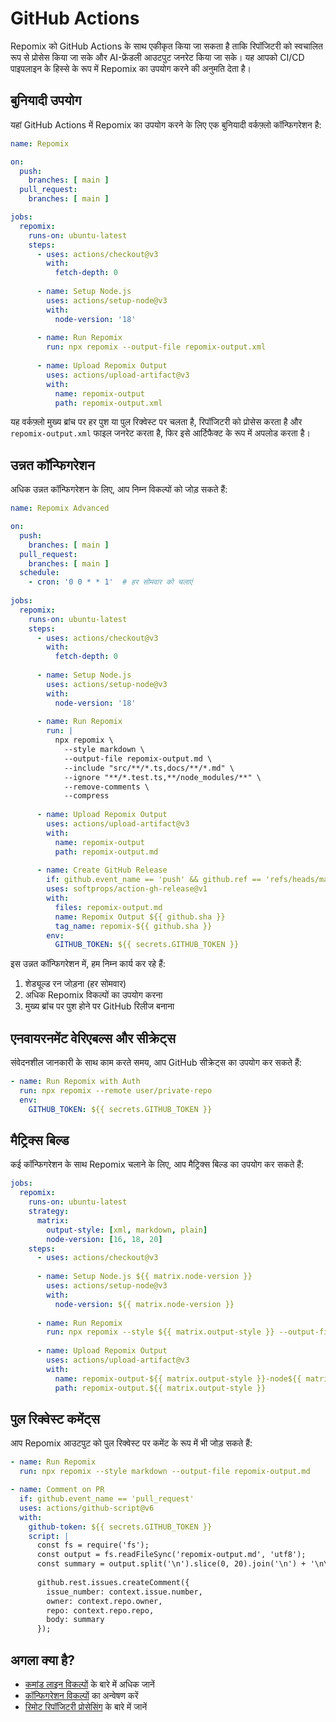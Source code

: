 # GitHub Actions

Repomix को GitHub Actions के साथ एकीकृत किया जा सकता है ताकि रिपॉजिटरी को स्वचालित रूप से प्रोसेस किया जा सके और AI-फ्रेंडली आउटपुट जनरेट किया जा सके। यह आपको CI/CD पाइपलाइन के हिस्से के रूप में Repomix का उपयोग करने की अनुमति देता है।

## बुनियादी उपयोग

यहां GitHub Actions में Repomix का उपयोग करने के लिए एक बुनियादी वर्कफ़्लो कॉन्फिगरेशन है:

```yaml
name: Repomix

on:
  push:
    branches: [ main ]
  pull_request:
    branches: [ main ]

jobs:
  repomix:
    runs-on: ubuntu-latest
    steps:
      - uses: actions/checkout@v3
        with:
          fetch-depth: 0
      
      - name: Setup Node.js
        uses: actions/setup-node@v3
        with:
          node-version: '18'
      
      - name: Run Repomix
        run: npx repomix --output-file repomix-output.xml
      
      - name: Upload Repomix Output
        uses: actions/upload-artifact@v3
        with:
          name: repomix-output
          path: repomix-output.xml
```

यह वर्कफ़्लो मुख्य ब्रांच पर हर पुश या पुल रिक्वेस्ट पर चलता है, रिपॉजिटरी को प्रोसेस करता है और `repomix-output.xml` फाइल जनरेट करता है, फिर इसे आर्टिफैक्ट के रूप में अपलोड करता है।

## उन्नत कॉन्फिगरेशन

अधिक उन्नत कॉन्फिगरेशन के लिए, आप निम्न विकल्पों को जोड़ सकते हैं:

```yaml
name: Repomix Advanced

on:
  push:
    branches: [ main ]
  pull_request:
    branches: [ main ]
  schedule:
    - cron: '0 0 * * 1'  # हर सोमवार को चलाएं
  
jobs:
  repomix:
    runs-on: ubuntu-latest
    steps:
      - uses: actions/checkout@v3
        with:
          fetch-depth: 0
      
      - name: Setup Node.js
        uses: actions/setup-node@v3
        with:
          node-version: '18'
      
      - name: Run Repomix
        run: |
          npx repomix \
            --style markdown \
            --output-file repomix-output.md \
            --include "src/**/*.ts,docs/**/*.md" \
            --ignore "**/*.test.ts,**/node_modules/**" \
            --remove-comments \
            --compress
      
      - name: Upload Repomix Output
        uses: actions/upload-artifact@v3
        with:
          name: repomix-output
          path: repomix-output.md
      
      - name: Create GitHub Release
        if: github.event_name == 'push' && github.ref == 'refs/heads/main'
        uses: softprops/action-gh-release@v1
        with:
          files: repomix-output.md
          name: Repomix Output ${{ github.sha }}
          tag_name: repomix-${{ github.sha }}
        env:
          GITHUB_TOKEN: ${{ secrets.GITHUB_TOKEN }}
```

इस उन्नत कॉन्फिगरेशन में, हम निम्न कार्य कर रहे हैं:

1. शेड्यूल्ड रन जोड़ना (हर सोमवार)
2. अधिक Repomix विकल्पों का उपयोग करना
3. मुख्य ब्रांच पर पुश होने पर GitHub रिलीज बनाना

## एनवायरनमेंट वेरिएबल्स और सीक्रेट्स

संवेदनशील जानकारी के साथ काम करते समय, आप GitHub सीक्रेट्स का उपयोग कर सकते हैं:

```yaml
- name: Run Repomix with Auth
  run: npx repomix --remote user/private-repo
  env:
    GITHUB_TOKEN: ${{ secrets.GITHUB_TOKEN }}
```

## मैट्रिक्स बिल्ड

कई कॉन्फिगरेशन के साथ Repomix चलाने के लिए, आप मैट्रिक्स बिल्ड का उपयोग कर सकते हैं:

```yaml
jobs:
  repomix:
    runs-on: ubuntu-latest
    strategy:
      matrix:
        output-style: [xml, markdown, plain]
        node-version: [16, 18, 20]
    steps:
      - uses: actions/checkout@v3
      
      - name: Setup Node.js ${{ matrix.node-version }}
        uses: actions/setup-node@v3
        with:
          node-version: ${{ matrix.node-version }}
      
      - name: Run Repomix
        run: npx repomix --style ${{ matrix.output-style }} --output-file repomix-output.${{ matrix.output-style }}
      
      - name: Upload Repomix Output
        uses: actions/upload-artifact@v3
        with:
          name: repomix-output-${{ matrix.output-style }}-node${{ matrix.node-version }}
          path: repomix-output.${{ matrix.output-style }}
```

## पुल रिक्वेस्ट कमेंट्स

आप Repomix आउटपुट को पुल रिक्वेस्ट पर कमेंट के रूप में भी जोड़ सकते हैं:

```yaml
- name: Run Repomix
  run: npx repomix --style markdown --output-file repomix-output.md

- name: Comment on PR
  if: github.event_name == 'pull_request'
  uses: actions/github-script@v6
  with:
    github-token: ${{ secrets.GITHUB_TOKEN }}
    script: |
      const fs = require('fs');
      const output = fs.readFileSync('repomix-output.md', 'utf8');
      const summary = output.split('\n').slice(0, 20).join('\n') + '\n\n[Full output attached as artifact]';
      
      github.rest.issues.createComment({
        issue_number: context.issue.number,
        owner: context.repo.owner,
        repo: context.repo.repo,
        body: summary
      });
```

## अगला क्या है?

- [कमांड लाइन विकल्पों](command-line-options.md) के बारे में अधिक जानें
- [कॉन्फिगरेशन विकल्पों](configuration.md) का अन्वेषण करें
- [रिमोट रिपॉजिटरी प्रोसेसिंग](remote-repository-processing.md) के बारे में जानें
